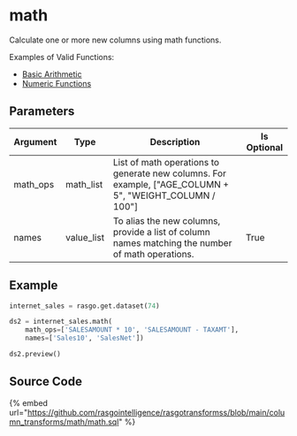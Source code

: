 

# math

Calculate one or more new columns using math functions.

Examples of Valid Functions:
  - [Basic Arithmetic](https://docs.snowflake.com/en/sql-reference/operators-arithmetic.html#list-of-arithmetic-operators)
  - [Numeric Functions](https://docs.snowflake.com/en/sql-reference/functions-numeric.html)


## Parameters

| Argument |    Type    |                                               Description                                               | Is Optional |
| -------- | ---------- | ------------------------------------------------------------------------------------------------------- | ----------- |
| math_ops | math_list  | List of math operations to generate new columns. For example, ["AGE_COLUMN + 5", "WEIGHT_COLUMN / 100"] |             |
| names    | value_list | To alias the new columns, provide a list of column names matching the number of math operations.        | True        |


## Example

```python
internet_sales = rasgo.get.dataset(74)

ds2 = internet_sales.math(
    math_ops=['SALESAMOUNT * 10', 'SALESAMOUNT - TAXAMT'],
    names=['Sales10', 'SalesNet'])

ds2.preview()
```

## Source Code

{% embed url="https://github.com/rasgointelligence/rasgotransformss/blob/main/column_transforms/math/math.sql" %}

